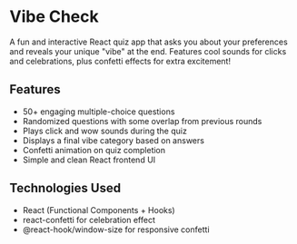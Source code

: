 # Vibe Check

A fun and interactive React quiz app that asks you about your preferences and reveals your unique "vibe" at the end. Features cool sounds for clicks and celebrations, plus confetti effects for extra excitement!

## Features

- 50+ engaging multiple-choice questions
- Randomized questions with some overlap from previous rounds
- Plays click and wow sounds during the quiz
- Displays a final vibe category based on answers
- Confetti animation on quiz completion
- Simple and clean React frontend UI

## Technologies Used

- React (Functional Components + Hooks)
- react-confetti for celebration effect
- @react-hook/window-size for responsive confetti
